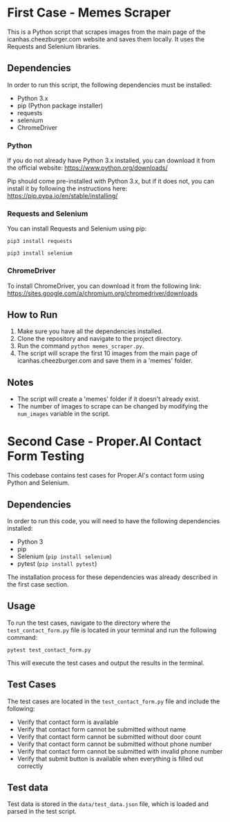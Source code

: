 # First Case - Memes Scraper

This is a Python script that scrapes images from the main page of the icanhas.cheezburger.com website and saves them locally. It uses the Requests and Selenium libraries.

## Dependencies

In order to run this script, the following dependencies must be installed:

- Python 3.x
- pip (Python package installer)
- requests
- selenium
- ChromeDriver

### Python

If you do not already have Python 3.x installed, you can download it from the official website: https://www.python.org/downloads/

Pip should come pre-installed with Python 3.x, but if it does not, you can install it by following the instructions here: https://pip.pypa.io/en/stable/installing/

### Requests and Selenium

You can install Requests and Selenium using pip:

`pip3 install requests`

`pip3 install selenium`


### ChromeDriver

To install ChromeDriver, you can download it from the following link: https://sites.google.com/a/chromium.org/chromedriver/downloads

## How to Run

1. Make sure you have all the dependencies installed.
2. Clone the repository and navigate to the project directory.
3. Run the command `python memes_scraper.py`.
4. The script will scrape the first 10 images from the main page of icanhas.cheezburger.com and save them in a 'memes' folder.

## Notes

- The script will create a 'memes' folder if it doesn't already exist.
- The number of images to scrape can be changed by modifying the `num_images` variable in the script.

# Second Case - Proper.AI Contact Form Testing

This codebase contains test cases for Proper.AI's contact form using Python and Selenium.

## Dependencies

In order to run this code, you will need to have the following dependencies installed:

- Python 3
- pip
- Selenium (`pip install selenium`)
- pytest (`pip install pytest`)

The installation process for these dependencies was already described in the first case section.

## Usage

To run the test cases, navigate to the directory where the `test_contact_form.py` file is located in your terminal and run the following command:

`pytest test_contact_form.py`

This will execute the test cases and output the results in the terminal.

## Test Cases

The test cases are located in the `test_contact_form.py` file and include the following:

- Verify that contact form is available
- Verify that contact form cannot be submitted without name
- Verify that contact form cannot be submitted without door count
- Verify that contact form cannot be submitted without phone number
- Verify that contact form cannot be submitted with invalid phone number
- Verify that submit button is available when everything is filled out correctly

## Test data

Test data is stored in the `data/test_data.json` file, which is loaded and parsed in the test script.






